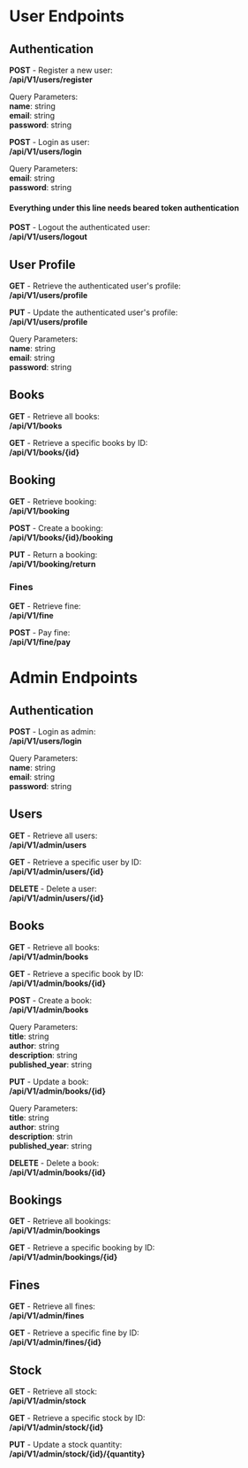# User Endpoints

## Authentication

**POST** - Register a new user:<br/> 
**/api/V1/users/register**

Query Parameters:<br/> 
**name**: string<br/>
**email**: string<br/>
**password**: string

**POST** - Login as user:<br/> 
**/api/V1/users/login**

Query Parameters:<br/> 
**email**: string<br/>
**password**: string

#### Everything under this line needs beared token authentication

**POST** - Logout the authenticated user:<br/> 
**/api/V1/users/logout**

## User Profile

**GET** - Retrieve the authenticated user's profile:<br/> 
**/api/V1/users/profile**

**PUT** - Update the authenticated user's profile:<br/> 
**/api/V1/users/profile**

Query Parameters:<br/>
**name**: string<br/>
**email**: string<br/>
**password**: string

## Books

**GET** - Retrieve all books:<br/> 
**/api/V1/books**

**GET** - Retrieve a specific books by ID:<br/> 
**/api/V1/books/{id}**

## Booking

**GET** - Retrieve booking:<br/> 
**/api/V1/booking**

**POST** - Create a booking:<br/> 
**/api/V1/books/{id}/booking**

**PUT** - Return a booking:<br/> 
**/api/V1/booking/return**

### Fines

**GET** - Retrieve fine:<br/> 
**/api/V1/fine**

**POST** - Pay fine:<br/> 
**/api/V1/fine/pay**

# Admin Endpoints

## Authentication

**POST** - Login as admin:<br/> 
**/api/V1/users/login**

Query Parameters:<br/> 
**name**: string<br/>
**email**: string<br/>
**password**: string

## Users

**GET** - Retrieve all users:<br/> 
**/api/V1/admin/users**

**GET** - Retrieve a specific user by ID:<br/> 
**/api/V1/admin/users/{id}**

**DELETE** - Delete a user:<br/> 
**/api/V1/admin/users/{id}**

## Books

**GET** - Retrieve all books:<br/> 
**/api/V1/admin/books**

**GET** - Retrieve a specific book by ID:<br/> 
**/api/V1/admin/books/{id}**

**POST** - Create a book:<br/> 
**/api/V1/admin/books**

Query Parameters:<br/>
**title**: string<br/>
**author**: string<br/>
**description**: string<br/>
**published_year**: string

**PUT** - Update a book:<br/> 
**/api/V1/admin/books/{id}**

Query Parameters:<br/>
**title**: string<br/>
**author**: string<br/>
**description**: strin<br/>
**published_year**: string

**DELETE** - Delete a book:<br/> 
**/api/V1/admin/books/{id}**

## Bookings

**GET** - Retrieve all bookings:<br/> 
**/api/V1/admin/bookings**

**GET** - Retrieve a specific booking by ID:<br/> 
**/api/V1/admin/bookings/{id}**

## Fines

**GET** - Retrieve all fines:<br/> 
**/api/V1/admin/fines**

**GET** - Retrieve a specific fine by ID:<br/> 
**/api/V1/admin/fines/{id}**

## Stock

**GET** - Retrieve all stock:<br/> 
**/api/V1/admin/stock**

**GET** - Retrieve a specific stock by ID:<br/> 
**/api/V1/admin/stock/{id}**

**PUT** - Update a stock quantity:<br/> 
**/api/V1/admin/stock/{id}/{quantity}**
